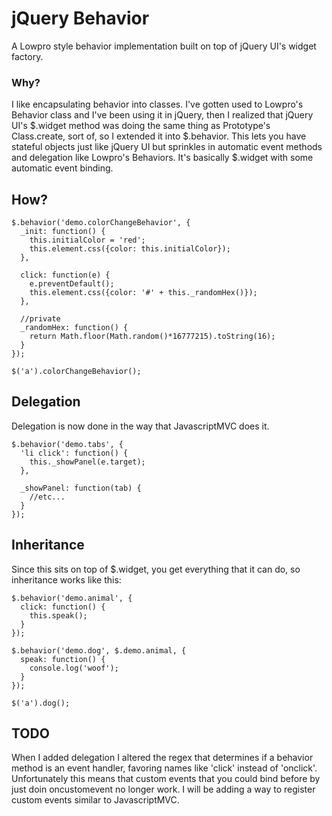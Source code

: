 # jQuery Behavior
A Lowpro style behavior implementation built on top of jQuery UI's widget factory.

### Why?
I like encapsulating behavior into classes. I've gotten used to Lowpro's Behavior class and I've been using it in jQuery, then I realized that jQuery UI's $.widget method was doing the same thing as Prototype's Class.create, sort of, so I extended it into $.behavior. This lets you have stateful objects just like jQuery UI but sprinkles in automatic event methods and delegation like Lowpro's Behaviors. It's basically $.widget with some automatic event binding.

## How?
    $.behavior('demo.colorChangeBehavior', {
      _init: function() {
        this.initialColor = 'red';
        this.element.css({color: this.initialColor});
      },

      click: function(e) {
        e.preventDefault();
        this.element.css({color: '#' + this._randomHex()});
      },

      //private
      _randomHex: function() {
        return Math.floor(Math.random()*16777215).toString(16);
      }
    });      

    $('a').colorChangeBehavior(); 

## Delegation
Delegation is now done in the way that JavascriptMVC does it.
    
    $.behavior('demo.tabs', {
      'li click': function() {
        this._showPanel(e.target);
      },

      _showPanel: function(tab) {
        //etc...
      }
    });

## Inheritance
Since this sits on top of $.widget, you get everything that it can do, so inheritance works like this:

    $.behavior('demo.animal', {
      click: function() {
        this.speak();
      }
    });

    $.behavior('demo.dog', $.demo.animal, {
      speak: function() {
        console.log('woof');
      }
    });

    $('a').dog();

## TODO
When I added delegation I altered the regex that determines if a behavior method is an event handler, favoring names like 'click' instead of 'onclick'. Unfortunately this means that custom events that you could bind before by just doin oncustomevent no longer work. I will be adding a way to register custom events similar to JavascriptMVC.

